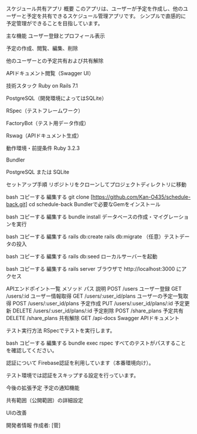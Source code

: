 スケジュール共有アプリ
概要
このアプリは、ユーザーが予定を作成し、他のユーザーと予定を共有できるスケジュール管理アプリです。
シンプルで直感的に予定管理ができることを目指しています。

主な機能
ユーザー登録とプロフィール表示

予定の作成、閲覧、編集、削除

他のユーザーとの予定共有および共有解除

APIドキュメント閲覧（Swagger UI）

技術スタック
Ruby on Rails 7.1

PostgreSQL（開発環境によってはSQLite）

RSpec（テストフレームワーク）

FactoryBot（テスト用データ作成）

Rswag（APIドキュメント生成）

動作環境・前提条件
Ruby 3.2.3

Bundler

PostgreSQL または SQLite

セットアップ手順
リポジトリをクローンしてプロジェクトディレクトリに移動

bash
コピーする
編集する
git clone [https://github.com/Kan-O435/schedule-back.git]
cd schedule-back
Bundlerで必要なGemをインストール

bash
コピーする
編集する
bundle install
データベースの作成・マイグレーションを実行

bash
コピーする
編集する
rails db:create
rails db:migrate
（任意）テストデータの投入

bash
コピーする
編集する
rails db:seed
ローカルサーバーを起動

bash
コピーする
編集する
rails server
ブラウザで http://localhost:3000 にアクセス

APIエンドポイント一覧
メソッド	パス	説明
POST	/users	ユーザー登録
GET	/users/:id	ユーザー情報取得
GET	/users/:user_id/plans	ユーザーの予定一覧取得
POST	/users/:user_id/plans	予定作成
PUT	/users/:user_id/plans/:id	予定更新
DELETE	/users/:user_id/plans/:id	予定削除
POST	/share_plans	予定共有
DELETE	/share_plans	共有解除
GET	/api-docs	Swagger APIドキュメント

テスト実行方法
RSpecでテストを実行します。

bash
コピーする
編集する
bundle exec rspec
すべてのテストがパスすることを確認してください。

認証について
Firebase認証を利用しています（本番環境向け）。

テスト環境では認証をスキップする設定を行っています。

今後の拡張予定
予定の通知機能

共有範囲（公開範囲）の詳細設定

UIの改善

開発者情報
作成者: [菅]